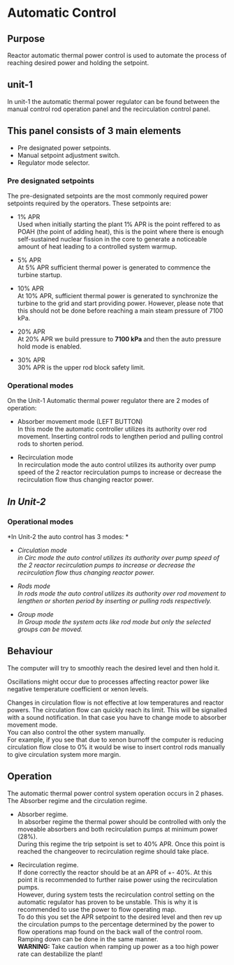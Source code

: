 # Automatic Control

## Purpose
Reactor automatic thermal power control is used to automate the process of reaching desired power and holding the setpoint.

## unit-1
In unit-1 the automatic thermal power regulator can be found between the manual control rod operation panel and the recirculation control panel.

## This panel consists of 3 main elements
- Pre designated power setpoints.
- Manual setpoint adjustment switch.
- Regulator mode selector.

### Pre designated setpoints
The pre-designated setpoints are the most commonly required power setpoints required by the operators. These setpoints are:

- 1% APR  
    Used when initially starting the plant 1% APR is the point reffered to as POAH (the point of adding heat), this is the point where there is enough self-sustained nuclear fission in the core to generate a noticeable amount of heat leading to a controlled system warmup.

- 5% APR  
    At 5% APR sufficient thermal power is generated to commence the turbine startup.

- 10% APR  
    At 10% APR, sufficient thermal power is generated to synchronize the turbine to the grid and start providing power. However, please note that this should not be done before reaching a main steam pressure of 7100 kPa.

- 20% APR  
    At 20% APR we build pressure to **7100 kPa** and then the auto pressure hold mode is enabled.

- 30% APR  
    30% APR is the upper rod block safety limit.


### Operational modes
On the Unit-1 Automatic thermal power regulator there are 2 modes of operation:

- Absorber movement mode (LEFT BUTTON)  
    In this mode the automatic controller utilizes its authority over rod movement. Inserting control rods to lengthen period and pulling control rods to shorten period.

- Recirculation mode  
    In recirculation mode the auto control utilizes its authority over pump speed of the 2 reactor recirculation pumps to increase or decrease the recirculation flow thus changing reactor power.


## *In Unit-2*

### Operational modes
*In Unit-2 the auto control has 3 modes:  *

- *Circulation mode  
    in Circ mode the auto control utilizes its authority over pump speed of the 2 reactor recirculation pumps to increase or decrease the recirculation flow thus changing reactor power.*   

- *Rods mode  
    In rods mode the auto control utilizes its authority over rod movement to lengthen or shorten period by inserting or pulling rods respectively.*

- *Group mode  
    In Group mode the system acts like rod mode but only the selected groups can be moved.*


## Behaviour

The computer will try to smoothly reach the desired level and then hold it. 
 
Oscillations might occur due to processes affecting reactor power like negative temperature coefficient or xenon levels.

Changes in circulation flow is not effective at low temperatures and reactor powers.
The circulation flow can quickly reach its limit. This will be signalled with a sound notification. In that case you have to change mode to absorber movement mode.  
You can also control the other system manually.   
For example, if you see that due to xenon burnoff the computer is reducing circulation flow close to 0% it would be wise to insert control rods manually to give circulation system more margin.

## Operation
The automatic thermal power control system operation occurs in 2 phases.  
The Absorber regime and the circulation regime.  

- Absorber regime.  
    In absorber regime the thermal power should be controlled with only the moveable absorbers and both recirculation pumps at minimum power (28%).  
    During this regime the trip setpoint is set to 40% APR. Once this point is reached the changeover to recirculation regime should take place.  

- Recirculation regime.  
    If done correctly the reactor should be at an APR of +- 40%. At this point it is recommended to further raise power using the recirculation pumps.  
    However, during system tests the recirculation control setting on the automatic regulator has proven to be unstable. This is why it is recommended to use the power to flow operating map.  
    To do this you set the APR setpoint to the desired level and then rev up the circulation pumps to the percentage determined by the power to flow operations map found on the back wall of the control room.  
    Ramping down can be done in the same manner.  
    **WARNING:** Take caution when ramping up power as a too high power rate can destabilize the plant!
